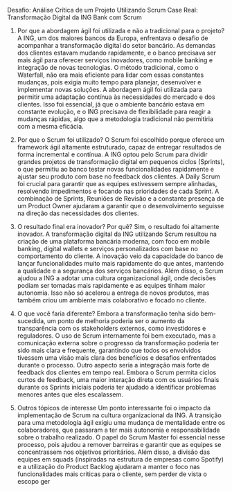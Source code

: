 Desafio: Análise Crítica de um Projeto Utilizando Scrum
Case Real: Transformação Digital da ING Bank com Scrum
1. Por que a abordagem ágil foi utilizada e não a tradicional para o projeto?
A ING, um dos maiores bancos da Europa, enfrentava o desafio de acompanhar a transformação digital do setor bancário. As demandas dos clientes estavam mudando rapidamente, e o banco precisava ser mais ágil para oferecer serviços inovadores, como mobile banking e integração de novas tecnologias. O método tradicional, como o Waterfall, não era mais eficiente para lidar com essas constantes mudanças, pois exigia muito tempo para planejar, desenvolver e implementar novas soluções.
A abordagem ágil foi utilizada para permitir uma adaptação contínua às necessidades do mercado e dos clientes. Isso foi essencial, já que o ambiente bancário estava em constante evolução, e o ING precisava de flexibilidade para reagir a mudanças rápidas, algo que a metodologia tradicional não permitiria com a mesma eficácia.

2. Por que o Scrum foi utilizado?
O Scrum foi escolhido porque oferece um framework ágil altamente estruturado, capaz de entregar resultados de forma incremental e contínua. A ING optou pelo Scrum para dividir grandes projetos de transformação digital em pequenos ciclos (Sprints), o que permitiu ao banco testar novas funcionalidades rapidamente e ajustar seu produto com base no feedback dos clientes.
A Daily Scrum foi crucial para garantir que as equipes estivessem sempre alinhadas, resolvendo impedimentos e focando nas prioridades de cada Sprint. A combinação de Sprints, Reuniões de Revisão e a constante presença de um Product Owner ajudaram a garantir que o desenvolvimento seguisse na direção das necessidades dos clientes.

3. O resultado final era inovador? Por quê?
Sim, o resultado foi altamente inovador. A transformação digital da ING utilizando Scrum resultou na criação de uma plataforma bancária moderna, com foco em mobile banking, digital wallets e serviços personalizados com base no comportamento do cliente. A inovação veio da capacidade do banco de lançar funcionalidades muito mais rapidamente do que antes, mantendo a qualidade e a segurança dos serviços bancários.
Além disso, o Scrum ajudou a ING a adotar uma cultura organizacional ágil, onde decisões podiam ser tomadas mais rapidamente e as equipes tinham maior autonomia. Isso não só acelerou a entrega de novos produtos, mas também criou um ambiente mais colaborativo e focado no cliente.

4. O que você faria diferente?
Embora a transformação tenha sido bem-sucedida, um ponto de melhoria poderia ser o aumento da transparência com os stakeholders externos, como investidores e reguladores. O uso de Scrum internamente foi bem executado, mas a comunicação externa sobre o progresso da transformação poderia ter sido mais clara e frequente, garantindo que todos os envolvidos tivessem uma visão mais clara dos benefícios e desafios enfrentados durante o processo.
Outro aspecto seria a integração mais forte de feedback dos clientes em tempo real. Embora o Scrum permita ciclos curtos de feedback, uma maior interação direta com os usuários finais durante os Sprints iniciais poderia ter ajudado a identificar problemas menores antes que eles escalassem.

5. Outros tópicos de interesse
Um ponto interessante foi o impacto da implementação de Scrum na cultura organizacional da ING. A transição para uma metodologia ágil exigiu uma mudança de mentalidade entre os colaboradores, que passaram a ter mais autonomia e responsabilidade sobre o trabalho realizado. O papel do Scrum Master foi essencial nesse processo, pois ajudou a remover barreiras e garantir que as equipes se concentrassem nos objetivos prioritários.
Além disso, a divisão das equipes em squads (inspiradas na estrutura de empresas como Spotify) e a utilização do Product Backlog ajudaram a manter o foco nas funcionalidades mais críticas para o cliente, sem perder de vista o escopo ger
